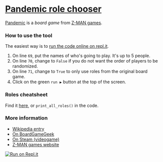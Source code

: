 # [Pandemic role chooser](https://repl.it/@riccardog/Pandemic)
[Pandemic](https://en.wikipedia.org/wiki/Pandemic_(board_game)) is a *board
game* from [Z-MAN games](https://www.zmangames.com/en/games/pandemic/).

### How to use the tool

The easiest way is to [run the code online on repl.it](https://repl.it/@riccardog/Pandemic).

1. On line `69`, put the names of who's going to play. It's up to 5 people.
2. On line `70`, change to `False` if you do not want the order of players to be randomized.
3. On line `71`, change to `True` to only use roles from the original board game.
4. Click on the green `run ▶` button at the top of the screen.

### Roles cheatsheet

Find it [here](https://github.com/r1cc4rdo/pandemic/blob/master/roles.md), or `print_all_roles()` in the code.

### More information

* [Wikipedia entry](https://en.wikipedia.org/wiki/Pandemic_(board_game))
* [On BoardGameGeek](https://boardgamegeek.com/boardgame/30549/pandemic)
* [On Steam (videogame)](https://store.steampowered.com/app/622440/Pandemic_The_Board_Game/)
* [Z-MAN games website](https://www.zmangames.com/en/games/pandemic/)

[![Run on Repl.it](https://repl.it/badge/github/r1cc4rdo/pandemic)](https://repl.it/github/r1cc4rdo/pandemic)
